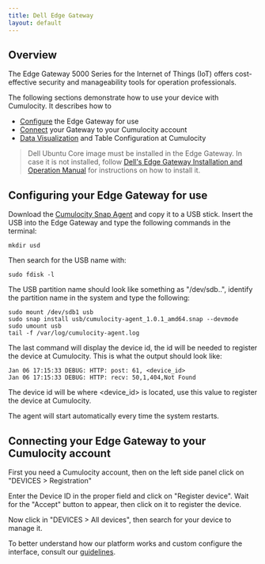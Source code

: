 ```yaml
---
title: Dell Edge Gateway
layout: default
---
```


## Overview

The Edge Gateway 5000 Series for the Internet of Things (IoT) offers cost-effective security and manageability tools for operation professionals.

The following sections demonstrate how to use your device with Cumulocity. It describes how to

* [Configure](#configure) the Edge Gateway for use
* [Connect](#connect) your Gateway to your Cumulocity account
* [Data Visualization](#data) and Table Configuration at Cumulocity

>Dell Ubuntu Core image must be installed in the Edge Gateway. In case it is not installed, follow [Dell's Edge Gateway Installation and Operation Manual](http://www.dell.com/support/manuals/us/en/04/dell-edge-gateway-5000/dell-edge-gateway-5000_Users_Guide/Snappy-Ubuntu-Core-1504?guid=GUID-E8B1EE20-06D5-4517-9535-22CFBE8C9FD3&lang=en-us) for instructions on how to install it.


## <a name="configure"></a>Configuring your Edge Gateway for use

Download the [Cumulocity Snap Agent](http://resources.cumulocity.com/examples/cumulocity-agent_1.0.2_amd64.snap) and copy it to a USB stick.
Insert the USB into the Edge Gateway and type the following commands in the terminal:

	mkdir usd

Then search for the USB name with:

	sudo fdisk -l

The USB partition name should look like something as "/dev/sdb..", identify the partition name in the system and type the following:

	sudo mount /dev/sdb1 usb
	sudo snap install usb/cumulocity-agent_1.0.1_amd64.snap --devmode
	sudo umount usb
	tail -f /var/log/cumulocity-agent.log

The last command will display the device id, the id will be needed to register the device at Cumulocity. This is what the output should look like:

	Jan 06 17:15:33 DEBUG: HTTP: post: 61, <device_id>
	Jan 06 17:15:33 DEBUG: HTTP: recv: 50,1,404,Not Found

The device id will be where <device_id> is located, use this value to register the device at Cumulocity.

The agent will start automatically every time the system restarts.

## <a name="connect"></a>Connecting your Edge Gateway to your Cumulocity account

First you need a Cumulocity account, then on the left side panel click on "DEVICES > Registration"

Enter the Device ID in the proper field and click on "Register device". Wait for the "Accept" button to appear, then click on it to register the device.

Now click in "DEVICES > All devices", then search for your device to manage it.

To better understand how our platform works and custom configure the interface, consult our [guidelines](https://www.cumulocity.com/guides/).


